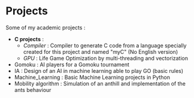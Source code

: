 # Projects
Some of my academic projects :
- **C projects** :
  - *Compiler* : Compiler to generate C code from a language specially created for this project and named "myC" (No English version)
  - *GPU* : Life Game Optimization by multi-threading and vectorization
- Gomoku : AI players for a Gomoku tournament
- IA : Design of an AI in machine learning able to play GO (basic rules)
- Machine_Learning : Basic Machine Learning projects in Python
- Mobility algorithm : Simulation of an anthill and implementation of the ants behaviour

